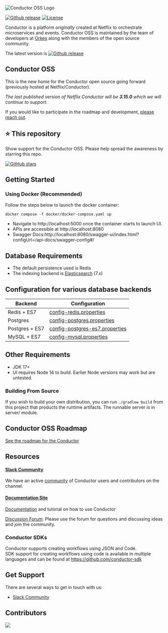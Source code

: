 ![Conductor OSS Logo](https://assets.conductor-oss.org/logo.png "Conductor OSS")


[![Github release](https://img.shields.io/github/v/release/conductor-oss/conductor.svg)](https://GitHub.com/Netflix/conductor-oss/releases)
[![License](https://img.shields.io/github/license/conductor-oss/conductor.svg)](http://www.apache.org/licenses/LICENSE-2.0)


Conductor is a platform _originally_ created at Netflix to orchestrate microservices and events.
Conductor OSS is maintained by the team of developers at [Orkes](https://orkes.io/) along with the members of the open source community.

The latest version is [![Github release](https://img.shields.io/github/v/release/conductor-oss/conductor.svg)](https://GitHub.com/conductor-oss/conductor/releases)
## Conductor OSS
This is the new home for the Conductor open source going forward (previously hosted at Netflix/Conductor).

_The last published version of Netflix Conductor will be **3.15.0** which we will continue to support._

If you would like to participate in the roadmap and development, [please reach out](https://forms.gle/P2i1xHrxPQLrjzTB7).

## ⭐ This repository
Show support for the Conductor OSS.  Please help spread the awareness by starring this repo.

[![GitHub stars](https://img.shields.io/github/stars/conductor-oss/conductor.svg?style=social&label=Star&maxAge=)](https://GitHub.com/conductor-oss/conductor/)

## Getting Started

### Using Docker (Recommended)
Follow the steps below to launch the docker container:

```shell
docker compose -f docker/docker-compose.yaml up
```
* Navigate to http://localhost:5000 once the container starts to launch UI.
* APIs are accessible at http://localhost:8080
* Swagger Docs:http://localhost:8080/swagger-ui/index.html?configUrl=/api-docs/swagger-config#/

## Database Requirements

* The default persistence used is Redis
* The indexing backend is [Elasticsearch](https://www.elastic.co/) (7.x)

## Configuration for various database backends

| Backend        | Configuration                                                                         |
|----------------|---------------------------------------------------------------------------------------|
| Redis + ES7    | [config-redis.properties](docker/server/config/config-redis.properties)               |
| Postgres       | [config-postgres.properties](docker/server/config/config-postgres.properties)         |
| Postgres + ES7 | [config-postgres-es7.properties](docker/server/config/config-postgres-es7.properties) |
| MySQL + ES7    | [config-mysql.properties](docker/server/config/config-mysql.properties)               |

## Other Requirements
* JDK 17+
* UI requires Node 14 to build. Earlier Node versions may work but are untested.

###  Building From Source
If you wish to build your own distribution, you can run ```./gradlew build``` from this project that products the runtime artifacts.
The runnable server is in server/ module.

## Conductor OSS Roadmap
[See the roadmap for the Conductor](ROADMAP.md)

## Resources
#### [Slack Community](https://join.slack.com/t/orkes-conductor/shared_invite/zt-2hmxn0i3n-_W~a9rWMbvMoYmlJo3Y15g)
We have an active [community](https://join.slack.com/t/orkes-conductor/shared_invite/zt-2hmxn0i3n-_W~a9rWMbvMoYmlJo3Y15g) of Conductor users and contributors on the channel.
#### [Documentation Site](https://docs.conductor-oss.org/)
[Documentation](https://docs.conductor-oss.org/) and tutorial on how to use Conductor

[Discussion Forum](https://github.com/conductor-oss/conductor/discussions): Please use the forum for questions and discussing ideas and join the community.

### Conductor SDKs
Conductor supports creating workflows using JSON and Code.  
SDK support for creating workflows using code is available in multiple languages and can be found at https://github.com/conductor-sdk




## Get Support
There are several ways to get in touch with us:
* [Slack Community](https://join.slack.com/t/orkes-conductor/shared_invite/zt-xyxqyseb-YZ3hwwAgHJH97bsrYRnSZg)

## Contributors

<a href="https://github.com/conductor-oss/conductor/graphs/contributors">
  <img src="https://contrib.rocks/image?repo=conductor-oss/conductor" />
</a>
